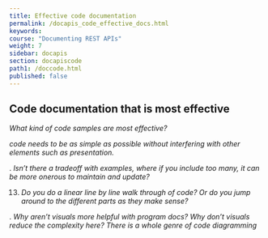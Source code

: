 ```yaml
---
title: Effective code documentation
permalink: /docapis_code_effective_docs.html
keywords:
course: "Documenting REST APIs"
weight: 7
sidebar: docapis
section: docapiscode
path1: /doccode.html
published: false
---
```


## Code documentation that is most effective

 *What kind of code samples are most effective?*

 *code needs to be as simple as possible without interfering with other elements such as presentation.*

 . *Isn’t there a tradeoff with examples, where if you include too many, it can be more onerous to maintain and update?*

13. *Do you do a linear line by line walk through of code? Or do you jump around to the different parts as they make sense?*

. *Why aren’t visuals more helpful with program docs? Why don’t visuals reduce the complexity here? There is a whole genre of code diagramming*
